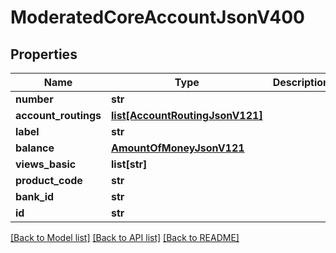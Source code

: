 # ModeratedCoreAccountJsonV400

## Properties
Name | Type | Description | Notes
------------ | ------------- | ------------- | -------------
**number** | **str** |  | 
**account_routings** | [**list[AccountRoutingJsonV121]**](AccountRoutingJsonV121.md) |  | 
**label** | **str** |  | 
**balance** | [**AmountOfMoneyJsonV121**](AmountOfMoneyJsonV121.md) |  | 
**views_basic** | **list[str]** |  | 
**product_code** | **str** |  | 
**bank_id** | **str** |  | 
**id** | **str** |  | 

[[Back to Model list]](../README.md#documentation-for-models) [[Back to API list]](../README.md#documentation-for-api-endpoints) [[Back to README]](../README.md)


